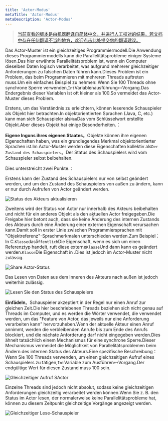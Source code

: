 ```yaml
---
title: 'Actor-Modus'
metaTitle: 'Actor-Modus'
metaDescription: 'Actor-Modus'
---
```


> [当前查看的版本是由机器翻译自简体中文，并进行人工校对的结果。若文档中存在任何翻译不当的地方，欢迎点击此处提交您的翻译建议。](https://crwd.in/newbeclaptrap)

Das Actor-Muster ist ein gleichzeitiges Programmiermodell.Die Anwendung dieses Programmiermodells kann die Parallelitätsprobleme einiger Systeme lösen.Das hier erwähnte Parallelitätsproblem ist, wenn ein Computer dieselben Daten logisch verarbeitet, was aufgrund mehrerer gleichzeitiger Anforderungen zu falschen Daten führen kann.Dieses Problem ist ein Problem, das beim Programmieren mit mehreren Threads auftreten muss.Um ein einfaches Beispiel zu nehmen: Wenn Sie 100 Threads ohne synchrone Sperre verwenden,`Int`Variablenausführung`++`Vorgang.Das Endergebnis dieser Variablen ist oft kleiner als 100.So vermeidet das Actor-Muster dieses Problem.

Erstens, um das Verständnis zu erleichtern, können leserende Schauspieler als Objekt hier betrachten.In objektorientierten Sprachen (Java, C, etc.) kann man sich Schauspieler als`Neu`Das vom Schlüsselwort erstellte Objekt.Aber dieses Objekt hat einige Besonderheiten.：

**Eigene Ingons ihres eigenen Staates**。Objekte können ihre eigenen Eigenschaften haben, was ein grundlegendes Merkmal objektorientierter Sprachen ist.Im Actor-Muster werden diese Eigenschaften kollektiv als`Der Zustand des Schauspielers`。Der Status des Schauspielers wird vom Schauspieler selbst beibehalten.

Dies unterstreicht zwei Punkte.：

Erstens kann der Zustand des Schauspielers nur von selbst geändert werden, und um den Zustand des Schauspielers von außen zu ändern, kann er nur durch Aufrufen von Actor geändert werden.

![Status des Akteurs aktualisieren](/images/20190226-001.gif)

Zweitens wird der Status von Actor nur innerhalb des Akteurs beibehalten und nicht für ein anderes Objekt als den aktuellen Actor freigegeben.Die Freigabe hier betont auch, dass sie keine Änderung des internen Zustands des Akteurs durch eine Änderung einer externen Eigenschaft verursachen kann.Damit soll in erster Linie zwischen Programmiersprachen mit "Objektreferenz"-Sprachmerkmalen unterschieden werden.Zum Beispiel：In C.`Klasse`das`Öffentlich`Die Eigenschaft, wenn es sich um einen Referenztyp handelt, ruft diese externe`Klasse`Und dann kann es geändert werden.`Klasse`Die Eigenschaft in .Dies ist jedoch im Actor-Muster nicht zulässig.

![Share Actor-Status](/images/20190226-003.gif)

Das Lesen von Daten aus dem Inneren des Akteurs nach außen ist jedoch weiterhin zulässig.

![Lesen Sie den Status des Schauspielers](/images/20190226-002.gif)

**Einfädeln**。Schauspieler akzeptiert in der Regel nur einen Anruf zur gleichen Zeit.Die hier beschriebenen Threads beziehen sich nicht genau auf Threads im Computer, und es werden die Wörter verwendet, die verwendet werden, um das "Feature von Actor, das jeweils nur eine Anforderung verarbeiten kann" hervorzuheben.Wenn der aktuelle Akteur einen Anruf annimmt, werden die verbleibenden Anrufe bis zum Ende des Anrufs blockiert, und die nächste Anforderung darf nicht eingegeben werden.Dies ähnelt tatsächlich einem Mechanismus für eine synchrone Sperre.Dieser Mechanismus vermeidet die Möglichkeit von Parallelitätsproblemen beim Ändern des internen Status des Akteurs.Eine spezifische Beschreibung：Wenn Sie 100 Threads verwenden, um einen gleichzeitigen Aufruf eines Schauspielers zu tätigen,`Int`Variable zum Ausführen`++`Vorgang.Der endgültige Wert für diesen Zustand muss 100 sein.

![Gleichzeitiger Aufruf SActor](/images/20190226-004.gif)

Einzelne Threads sind jedoch nicht absolut, sodass keine gleichzeitigen Anforderungen gleichzeitig verarbeitet werden können.Wenn Sie z. B. den Status im Actor lesen, der normalerweise keine Parallelitätsprobleme hat, können zu diesem Zeitpunkt gleichzeitige Vorgänge angezeigt werden.

![Gleichzeitiger Lese-Schauspieler](/images/20190226-005.gif)
